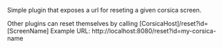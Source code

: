 Simple plugin that exposes a url for reseting a given corsica screen.

Other plugins can reset themselves by calling [CorsicaHost]/reset?id=[ScreenName]
Example URL: http://localhost:8080/reset?id=my-corsica-name
